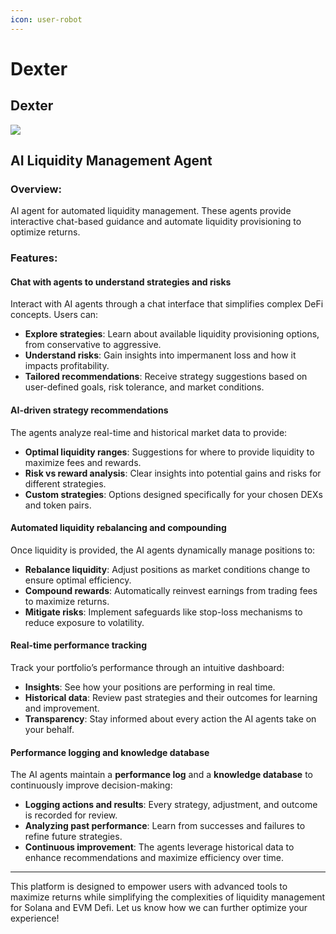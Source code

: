 ```yaml
---
icon: user-robot
---
```


# Dexter

## Dexter

![](https://github.com/user-attachments/assets/c6403bfd-69df-4d84-ba39-a9fdfed99599)

## AI Liquidity Management Agent

### Overview:

AI agent for automated liquidity management. These agents provide interactive chat-based guidance and automate liquidity provisioning to optimize returns.

### Features:

#### Chat with agents to understand strategies and risks

Interact with AI agents through a chat interface that simplifies complex DeFi concepts. Users can:

* **Explore strategies**: Learn about available liquidity provisioning options, from conservative to aggressive.
* **Understand risks**: Gain insights into impermanent loss and how it impacts profitability.
* **Tailored recommendations**: Receive strategy suggestions based on user-defined goals, risk tolerance, and market conditions.

#### AI-driven strategy recommendations

The agents analyze real-time and historical market data to provide:

* **Optimal liquidity ranges**: Suggestions for where to provide liquidity to maximize fees and rewards.
* **Risk vs reward analysis**: Clear insights into potential gains and risks for different strategies.
* **Custom strategies**: Options designed specifically for your chosen DEXs and token pairs.

#### Automated liquidity rebalancing and compounding

Once liquidity is provided, the AI agents dynamically manage positions to:

* **Rebalance liquidity**: Adjust positions as market conditions change to ensure optimal efficiency.
* **Compound rewards**: Automatically reinvest earnings from trading fees to maximize returns.
* **Mitigate risks**: Implement safeguards like stop-loss mechanisms to reduce exposure to volatility.

#### Real-time performance tracking

Track your portfolio’s performance through an intuitive dashboard:

* **Insights**: See how your positions are performing in real time.
* **Historical data**: Review past strategies and their outcomes for learning and improvement.
* **Transparency**: Stay informed about every action the AI agents take on your behalf.

#### Performance logging and knowledge database

The AI agents maintain a **performance log** and a **knowledge database** to continuously improve decision-making:

* **Logging actions and results**: Every strategy, adjustment, and outcome is recorded for review.
* **Analyzing past performance**: Learn from successes and failures to refine future strategies.
* **Continuous improvement**: The agents leverage historical data to enhance recommendations and maximize efficiency over time.

***

This platform is designed to empower users with advanced tools to maximize returns while simplifying the complexities of liquidity management for Solana and EVM Defi. Let us know how we can further optimize your experience!
